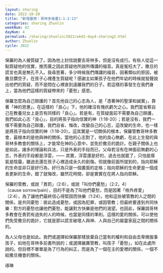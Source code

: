 ```yaml
---
layout: sharing
date: 2022-10-20
title: "新增靈修：哥林多後書1:1-2:13"
categories: sharing Zhuolin
weekNum: 42
dayNum: 4
permalink: /sharing/zhuolin/2022/wk42-day4-sharing2.html
author: Zhuolin
cycle: 2022
---  
```


保羅的為人被質疑了。因為他上封信說要去哥林多，但是沒有成行。有些人從這一點質疑他的信實，推而廣之因此質疑他所說所傳講的福音。真是冤枉大了。撒旦的謊言也真是無孔不入。我尋思著，多少時候我們傳講的福音，因著類似的原因，被撒旦鑽空子，在孩子心裡產生質疑呢？感謝主如果孩子在他們年幼的時候就發聲說出他們的質疑，而不是悶在心裡直到遠離我們的日子。若這樣的事發生在我們身上，當為他們這樣的質疑帶來的「憂愁」感恩。

保羅怎麼為自己辯護的？首先他自己的心志為人，是「憑著神的聖潔和誠實」，靠著「神的恩惠」，在這樣的「良心」下，他的確沒有愧疚虧欠之心。我們當省察自己在教養兒女上是否有同樣的「良心」。若是有，在質疑面前不需要為自己辯護，我們如此心志「良心」，目的將孩子指向信實的神（1:18-20）；若是沒有，我們一樣不需要為自己辯護，我們自省、悔改，改變自己的心志，這改變的生命，也一樣是將孩子指向信實的神（1:18-20）。這其實是一切關係的根本，保羅管教哥林多教會，最根本的是他與神的關係，當他的心志對了，他的良心無虧，在此上生發的與哥林多教會的關係上，才能常在神的心意中，並免於撒旦的詭計。在親子關係上也是如此，諸多的理論和兵法，只是外表的手段而已，父母若沒有在神面前無虧的心志，外表的手段都是浮雲，—— 其實，浮雲還是好的，過去也就罷了，只怕是瘴氣是陰霾，雖過去還在孩子心裡造成永久的創傷。但就像前面所提到的，指向耶穌的生命並非只是好行為，好行為只是一個畫面的定格；指向耶穌的生命更是一個成長更新的生命，錯了就悔改，雖然花時間，卻是實實在在將人指向耶穌。

保羅的管教，或說「責罰」（2:6），或說「叫你們憂愁」（2:2，4）（cause sorrow/pain），目的不是為了叫他們憂愁，而是因著「格外疼愛」（2:4），為了讓他們最終信心得堅固而快樂（1:24）。他和這些被管教的人之間的關係，是共同憂愁：彼此造成憂愁，或因為犯罪，或因管教；但最終要達到共同快樂：對方的憂愁也讓他們憂愁，能讓對方快樂是他們的渴望。也因此，保羅說哥林多教會在責罰有過失的人的時候，也當是同樣的準則。這樣的愛的關係，可以使他們免受撒旦的詭計，它就是那以謊言破壞人與神、人與自己的屬靈家庭之間的關係的。

為人父母也是如此。我們或選擇如保羅那樣放棄自己當有的權利和自由去卑微服事孩子，如他在哥林多前書所說的；或選擇嚴厲管教，叫孩子「憂愁」，如在此處所說的。但目標不單單是為了行為的糾正，而是為了一個在主的愛裡的關係，一個不給撒旦機會的關係。


琢琳


